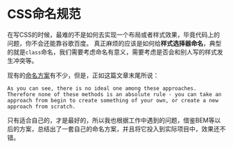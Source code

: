 # CSS命名规范

在写CSS的时候，最难的不是如何去实现一个布局或者样式效果，毕竟代码上的问题，你不会还能靠谷歌百度。
真正麻烦的应该是如何给**样式选择器命名**，典型的就是`class`命名，我们需要考虑命名有意义，需要考虑是否会和别人写的样式发生冲突等。

现有的[命名方案](http://www.zcfy.cc/article/methods-to-organize-css-css-tricks-3651.html?t=new)有不少，但是，正如这篇文章末尾所说：

    As you can see, there is no ideal one among these approaches. Therefore none of these methods is an absolute rule - you can take an approach from begin to create something of your own, or create a new approach from scratch.

只有适合自己的，才是最好的，所以我也根据工作中遇到的问题，借鉴BEM等以后的方案，总结出了一套自己的命名方案，并且将它投入到实际项目中，效果还不错。

## 